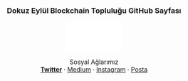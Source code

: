 <h3 align="center">Dokuz Eylül Blockchain Topluluğu GitHub Sayfası</h3>
<div align="center">
  <a href="https://blockchaindeu.com">
    <img src="/profile/logo.png" alt="Logo" width="128" height="64">
  </a>

  <p align="center">
    Sosyal Ağlarımız
    <br />
    <a href="https://twitter.com/blockchainDEU"><strong>Twitter</strong></a>
    ·
<a href="https://blockchaindeu.medium.com/">Medium</a>
    ·
    <a href="https://www.instagram.com/blockchaindeu/">Instagram</a>
    ·
    <a href="mailto:contact@blockchaindeu.com">Posta</a>
  </p>
</div>
